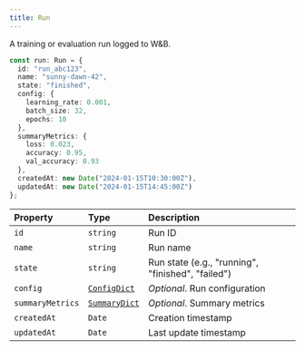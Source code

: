 ```yaml
---
title: Run
---
```


A training or evaluation run logged to W&B.

```typescript
const run: Run = {
  id: "run_abc123",
  name: "sunny-dawn-42",
  state: "finished",
  config: {
    learning_rate: 0.001,
    batch_size: 32,
    epochs: 10
  },
  summaryMetrics: {
    loss: 0.023,
    accuracy: 0.95,
    val_accuracy: 0.93
  },
  createdAt: new Date("2024-01-15T10:30:00Z"),
  updatedAt: new Date("2024-01-15T14:45:00Z")
};
```

| Property | Type | Description |
| :------- | :--- | :---------- |
| `id` | `string` | Run ID |
| `name` | `string` | Run name |
| `state` | `string` | Run state (e.g., "running", "finished", "failed") |
| `config` | [`ConfigDict`](../data-types/configdict.md) | *Optional*. Run configuration |
| `summaryMetrics` | [`SummaryDict`](../data-types/summarydict.md) | *Optional*. Summary metrics |
| `createdAt` | `Date` | Creation timestamp |
| `updatedAt` | `Date` | Last update timestamp |
